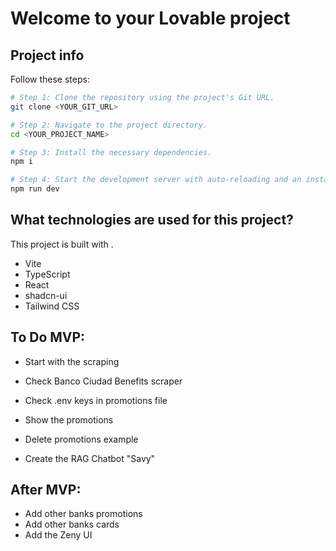 # Welcome to your Lovable project

## Project info
Follow these steps:

```sh
# Step 1: Clone the repository using the project's Git URL.
git clone <YOUR_GIT_URL>

# Step 2: Navigate to the project directory.
cd <YOUR_PROJECT_NAME>

# Step 3: Install the necessary dependencies.
npm i

# Step 4: Start the development server with auto-reloading and an instant preview.
npm run dev
```

## What technologies are used for this project?

This project is built with .

- Vite
- TypeScript
- React
- shadcn-ui
- Tailwind CSS

## To Do MVP:

- Start with the scraping 
- Check Banco Ciudad Benefits scraper
- Check .env keys in promotions file

- Show the promotions
- Delete promotions example
- Create the RAG Chatbot "Savy"

## After MVP:
- Add other banks promotions
- Add other banks cards
- Add the Zeny UI